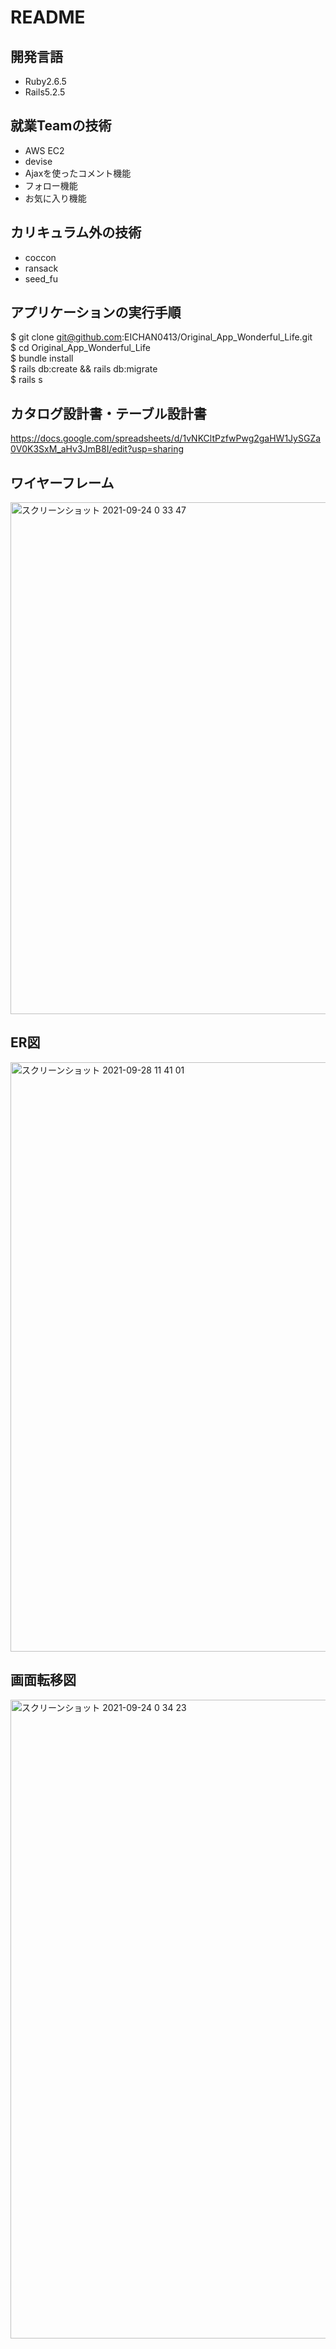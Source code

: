 # README 

## 開発言語
- Ruby2.6.5
- Rails5.2.5  
  

## 就業Teamの技術
- AWS EC2
- devise
- Ajaxを使ったコメント機能
- フォロー機能
- お気に入り機能  
  
## カリキュラム外の技術  
- coccon
- ransack
- seed_fu


## アプリケーションの実行手順
$ git clone git@github.com:EICHAN0413/Original_App_Wonderful_Life.git  
$ cd Original_App_Wonderful_Life  
$ bundle install  
$ rails db:create && rails db:migrate  
$ rails s  


## カタログ設計書・テーブル設計書 
https://docs.google.com/spreadsheets/d/1vNKCltPzfwPwg2gaHW1JySGZa0V0K3SxM_aHv3JmB8I/edit?usp=sharing

## ワイヤーフレーム
<img width="819" alt="スクリーンショット 2021-09-24 0 33 47" src="https://user-images.githubusercontent.com/85597833/134538843-9dccb02f-026b-4812-bf41-dae325a35f5c.png">


## ER図
<img width="943" alt="スクリーンショット 2021-09-28 11 41 01" src="https://user-images.githubusercontent.com/85597833/137722332-213cc260-b00d-4675-8bae-4704c43598bb.png">


## 画面転移図
<img width="1022" alt="スクリーンショット 2021-09-24 0 34 23" src="hhttps://user-images.githubusercontent.com/85597833/137722460-861b26c3-001c-4636-af2b-bac149250467.png">